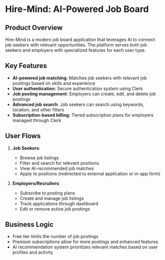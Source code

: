 # Hire-Mind: AI-Powered Job Board

## Product Overview
Hire-Mind is a modern job board application that leverages AI to connect job seekers with relevant opportunities. The platform serves both job seekers and employers with specialized features for each user type.

## Key Features
- **AI-powered job matching**: Matches job seekers with relevant job postings based on skills and experience
- **User authentication**: Secure authentication system using Clerk
- **Job posting management**: Employers can create, edit, and delete job postings
- **Advanced job search**: Job seekers can search using keywords, location, and other filters
- **Subscription-based billing**: Tiered subscription plans for employers managed through Clerk

## User Flows
1. **Job Seekers**:
   - Browse job listings
   - Filter and search for relevant positions
   - View AI-recommended job matches
   - Apply to positions (redirected to external application or in-app form)

2. **Employers/Recruiters**:
   - Subscribe to posting plans
   - Create and manage job listings
   - Track applications through dashboard
   - Edit or remove active job postings

## Business Logic
- Free tier limits the number of job postings
- Premium subscriptions allow for more postings and enhanced features
- AI recommendation system prioritizes relevant matches based on user profiles and activity
